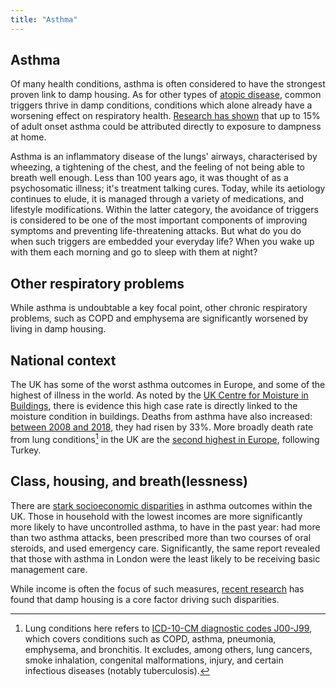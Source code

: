 ```yaml
---
title: "Asthma"
---
```


## Asthma

Of many health conditions, asthma is often considered to have the strongest proven link to damp housing. As for other types of [atopic disease](cause-effect-affect/atopy), common triggers thrive in damp conditions, conditions which alone already have a worsening effect on respiratory health. <a href="https://oem.bmj.com/content/70/5/325" target="_blank">Research has shown</a> that up to 15% of adult onset asthma could be attributed directly to exposure to dampness at home.

Asthma is an inflammatory disease of the lungs' airways, characterised by wheezing, a tightening of the chest, and the feeling of not being able to breath well enough. Less than 100 years ago, it was thought of as a psychosomatic illness; it's treatment talking cures. Today, while its aetiology continues to elude, it is managed through a variety of medications, and lifestyle modifications. Within the latter category, the avoidance of triggers is considered to be one of the most important components of improving symptoms and preventing life-threatening attacks. But what do you do when such triggers are embedded your everyday life? When you wake up with them each morning and go to sleep with them at night?

## Other respiratory problems

While asthma is undoubtable a key focal point, other chronic respiratory problems, such as COPD and emphysema are significantly worsened by living in damp housing.

## National context

The UK has some of the worst asthma outcomes in Europe, and some of the highest of illness in the world. As noted by the [UK Centre for Moisture in Buildings](cause-effect-affect/healt-and-moisture), there is evidence this high case rate is directly linked to the moisture condition in buildings. Deaths from asthma have also increased: <a href="https://www.asthma.org.uk/about/media/news/press-release-asthma-death-toll-in-england-and-wales-is-the-highest-this-decade/" target="_blank">between 2008 and 2018</a>, they had risen by 33%. More broadly death rate from lung conditions[^1] in the UK are the <a href="https://ec.europa.eu/eurostat/databrowser/view/HLTH_CD_ASDR2__custom_2053067/default/table?lang=en" target="_blank">second highest in Europe</a>, following Turkey. 

## Class, housing, and breath(lessness)

There are <a href="https://www.asthma.org.uk/58a0ecb9/globalassets/campaigns/publications/The-Great-Asthma-Divide.pdf" target="_blank">stark socioeconomic disparities</a> in asthma outcomes within the UK. Those in household with the lowest incomes are more significantly more likely to have uncontrolled asthma, to have in the past year: had more than two asthma attacks, been prescribed more than two courses of oral steroids, and used emergency care. Significantly, the same report revealed that those with asthma in London were the least likely to be receiving basic management care.

While income is often the focus of such measures, <a href="https://www.theguardian.com/uk-news/2022/jul/25/low-pay-and-damp-housing-driving-uk-lung-disease-deaths-study-finds" target="_blank">recent research</a> has found that damp housing is a core factor driving such disparities.

[^1]: Lung conditions here refers to <a href="https://www.icd10data.com/ICD10CM/Codes/J00-J99" target="_blank">ICD-10-CM diagnostic codes J00-J99</a>, which covers conditions such as COPD, asthma, pneumonia, emphysema, and bronchitis. It excludes, among others, lung cancers, smoke inhalation, congenital malformations, injury, and certain infectious diseases (notably tuberculosis).
